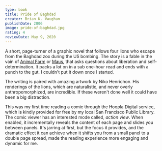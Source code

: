 ```yaml
---
type: book
title: Pride of Baghdad
creator: Brian K. Vaughan
publishDate: 2006
image: pride-of-baghdad.jpg
rating: 4
reviewDate: May 9, 2020
---
```


A short, page-turner of a graphic novel that follows four lions who escape from the Baghdad zoo during the US bombing. The story is a fable in the vain of [Animal Farm](https://www.goodreads.com/book/show/7613.Animal_Farm?from_search=true&from_srp=true&qid=8NojKB1OYo&rank=1) or [Maus](https://www.goodreads.com/book/show/15195.The_Complete_Maus), that asks questions about liberation and self-determination. It packs a lot on in a sub one-hour read and ends with a punch to the gut. I couldn't put it down once I started.

The writing is paired with amazing artwork by Niko Henrichon. His renderings of the lions, which are naturalistic, and never overly anthropomorphized, are incredible. If these weren't done well it could have been a big distraction.

This was my first time reading a comic through the Hoopla Digital service, which is kindly provided for free by my local San Francisco Public Library. The comic viewer has an interested mode called, _action view_. When enabled, it incrementally reveals the content of each page and slides you between panels. It's jarring at first, but the focus it provides, and the dramatic effect it can achieve when it shifts you from a small panel to a double page spread, made the reading experience more engaging and dynamic for me.
